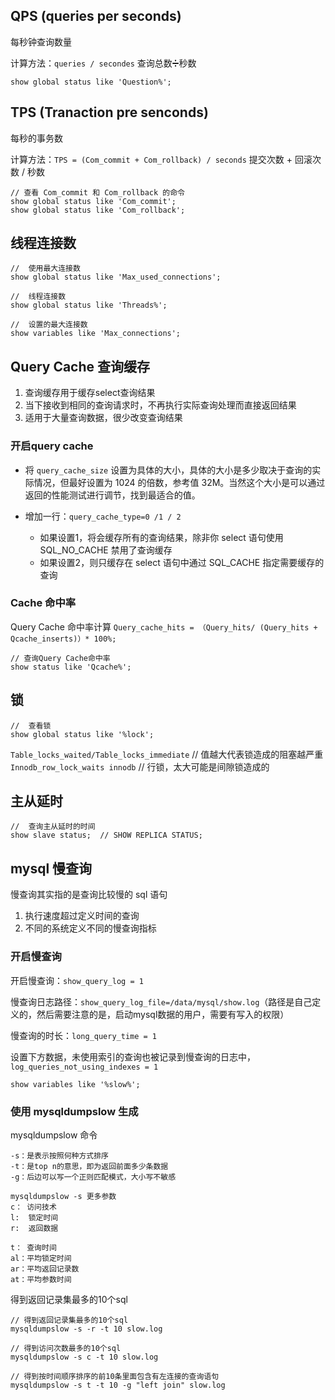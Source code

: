 ## **QPS (queries per seconds)** 

每秒钟查询数量

计算方法：`queries / secondes` 查询总数➗秒数

```
show global status like 'Question%';
```

## **TPS (Tranaction pre senconds)** 

每秒的事务数

计算方法：`TPS = (Com_commit + Com_rollback) / seconds` 提交次数 + 回滚次数 / 秒数

```
// 查看 Com_commit 和 Com_rollback 的命令
show global status like 'Com_commit';  
show global status like 'Com_rollback';
```

## **线程连接数**

```
//  使用最大连接数
show global status like 'Max_used_connections';

//  线程连接数
show global status like 'Threads%';

//  设置的最大连接数
show variables like 'Max_connections';
```

## **Query Cache 查询缓存**

1. 查询缓存用于缓存select查询结果
2. 当下接收到相同的查询请求时，不再执行实际查询处理而直接返回结果
3. 适用于大量查询数据，很少改变查询结果


### 开启query cache

* 将 `query_cache_size` 设置为具体的大小，具体的大小是多少取决于查询的实际情况，但最好设置为 1024 的倍数，参考值 32M。当然这个大小是可以通过返回的性能测试进行调节，找到最适合的值。

* 增加一行：`query_cache_type=0 /1 / 2`

  * 如果设置1，将会缓存所有的查询结果，除非你 select 语句使用 SQL_NO_CACHE 禁用了查询缓存
  * 如果设置2，则只缓存在 select 语句中通过 SQL_CACHE 指定需要缓存的查询

### Cache 命中率

Query Cache 命中率计算
`Query_cache_hits = （Query_hits/ (Query_hits + Qcache_inserts)）* 100%;`

```
// 查询Query Cache命中率
show status like 'Qcache%';
```

## 锁

```
//  查看锁
show global status like '%lock';
```

`Table_locks_waited/Table_locks_immediate` // 值越大代表锁造成的阻塞越严重
`Innodb_row_lock_waits innodb` // 行锁，太大可能是间隙锁造成的

## **主从延时**

```
//  查询主从延时的时间
show slave status;  // SHOW REPLICA STATUS;
```

## **mysql 慢查询**

慢查询其实指的是查询比较慢的 sql 语句

1. 执行速度超过定义时间的查询
2. 不同的系统定义不同的慢查询指标

### 开启慢查询

开启慢查询：`show_query_log = 1 `

慢查询日志路径：`show_query_log_file=/data/mysql/show.log`（路径是自己定义的，然后需要注意的是，启动mysql数据的用户，需要有写入的权限）

 慢查询的时长：`long_query_time = 1 `

设置下方数据，未使用索引的查询也被记录到慢查询的日志中，`log_queries_not_using_indexes = 1`

```
show variables like '%slow%';
```

### 使用 mysqldumpslow 生成

mysqldumpslow 命令

```
-s：是表示按照何种方式排序
-t：是top n的意思，即为返回前面多少条数据
-g：后边可以写一个正则匹配模式，大小写不敏感

mysqldumpslow -s 更多参数
c： 访问技术
l:  锁定时间
r:  返回数据

t： 查询时间
al：平均锁定时间
ar：平均返回记录数
at：平均参数时间
```

得到返回记录集最多的10个sql

```
// 得到返回记录集最多的10个sql
mysqldumpslow -s -r -t 10 slow.log

// 得到访问次数最多的10个sql
mysqldumpslow -s c -t 10 slow.log

// 得到按时间顺序排序的前10条里面包含有左连接的查询语句
mysqldumpslow -s t -t 10 -g "left join" slow.log
```